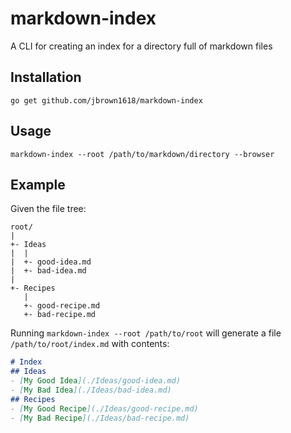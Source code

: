 # markdown-index

A CLI for creating an index for a directory full of markdown files

## Installation

```
go get github.com/jbrown1618/markdown-index
```

## Usage

```
markdown-index --root /path/to/markdown/directory --browser
```

## Example

Given the file tree:

```
root/
|
+- Ideas
|  |
|  +- good-idea.md
|  +- bad-idea.md
|
+- Recipes
   |
   +- good-recipe.md
   +- bad-recipe.md
```

Running `markdown-index --root /path/to/root` will generate a file `/path/to/root/index.md` with contents:

```markdown
# Index
## Ideas
- [My Good Idea](./Ideas/good-idea.md)
- [My Bad Idea](./Ideas/bad-idea.md)
## Recipes
- [My Good Recipe](./Ideas/good-recipe.md)
- [My Bad Recipe](./Ideas/bad-recipe.md)
```